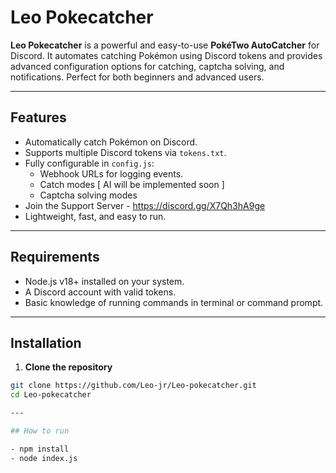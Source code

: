 # Leo Pokecatcher

**Leo Pokecatcher** is a powerful and easy-to-use **PokéTwo AutoCatcher** for Discord. It automates catching Pokémon using Discord tokens and provides advanced configuration options for catching, captcha solving, and notifications. Perfect for both beginners and advanced users.

---

## Features

- Automatically catch Pokémon on Discord.
- Supports multiple Discord tokens via `tokens.txt`.
- Fully configurable in `config.js`:
  - Webhook URLs for logging events.
  - Catch modes [ AI will be implemented soon ]
  - Captcha solving modes 
- Join the Support Server - https://discord.gg/X7Qh3hA9ge
- Lightweight, fast, and easy to run.

---

## Requirements

- Node.js v18+ installed on your system.
- A Discord account with valid tokens.
- Basic knowledge of running commands in terminal or command prompt.

---

## Installation

1. **Clone the repository**

```bash
git clone https://github.com/Leo-jr/Leo-pokecatcher.git
cd Leo-pokecatcher

---

## How to run

- npm install
- node index.js
